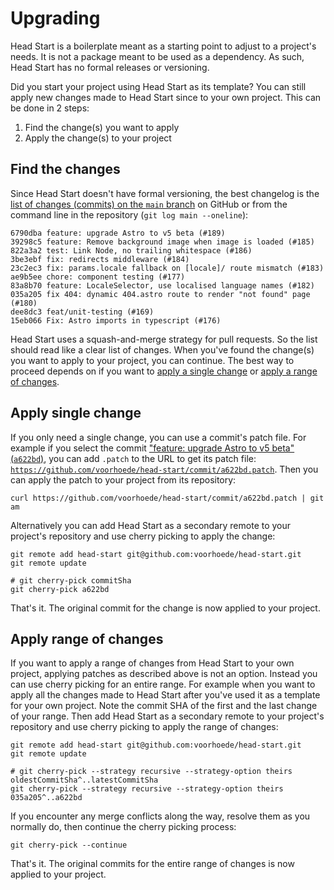 # Upgrading

Head Start is a boilerplate meant as a starting point to adjust to a project's needs. It is not a package meant to be used as a dependency. As such, Head Start has no formal releases or versioning.

Did you start your project using Head Start as its template? You can still apply new changes made to Head Start since to your own project. This can be done in 2 steps:

1. Find the change(s) you want to apply
2. Apply the change(s) to your project

## Find the changes

Since Head Start doesn't have formal versioning, the best changelog is the [list of changes (commits) on the `main` branch](https://github.com/voorhoede/head-start/commits/main/) on GitHub or from the command line in the repository (`git log main --oneline`):

```shell
6790dba feature: upgrade Astro to v5 beta (#189)
39298c5 feature: Remove background image when image is loaded (#185)
822a3a2 test: Link Node, no trailing whitespace (#186)
3be3ebf fix: redirects middleware (#184)
23c2ec3 fix: params.locale fallback on [locale]/ route mismatch (#183)
ae9b5ee chore: component testing (#177)
83a8b70 feature: LocaleSelector, use localised language names (#182)
035a205 fix 404: dynamic 404.astro route to render "not found" page  (#180)
dee8dc3 feat/unit-testing (#169)
15eb066 Fix: Astro imports in typescript (#176)
```

Head Start uses a squash-and-merge strategy for pull requests. So the list should read like a clear list of changes. When you've found the change(s) you want to apply to your project, you can continue. The best way to proceed depends on if you want to [apply a single change](#apply-single-change) or [apply a range of changes](#apply-range-of-changes).

## Apply single change

If you only need a single change, you can use a commit's patch file. For example if you select the commit ["feature: upgrade Astro to v5 beta" (`a622bd`)](https://github.com/voorhoede/head-start/commit/a622bd), you can add `.patch` to the URL to get its patch file: [`https://github.com/voorhoede/head-start/commit/a622bd.patch`](https://github.com/voorhoede/head-start/commit/a622bd.patch). Then you can apply the patch to your project from its repository:

```shell
curl https://github.com/voorhoede/head-start/commit/a622bd.patch | git am
```

Alternatively you can add Head Start as a secondary remote to your project's repository and use cherry picking to apply the change:

```shell
git remote add head-start git@github.com:voorhoede/head-start.git
git remote update

# git cherry-pick commitSha
git cherry-pick a622bd
```

That's it. The original commit for the change is now applied to your project.

## Apply range of changes

If you want to apply a range of changes from Head Start to your own project, applying patches as described above is not an option. Instead you can use cherry picking for an entire range. For example when you want to apply all the changes made to Head Start after you've used it as a template for your own project. Note the commit SHA of the first and the last change of your range. Then add Head Start as a secondary remote to your project's repository and use cherry picking to apply the range of changes:

```shell
git remote add head-start git@github.com:voorhoede/head-start.git
git remote update

# git cherry-pick --strategy recursive --strategy-option theirs oldestCommitSha^..latestCommitSha
git cherry-pick --strategy recursive --strategy-option theirs 035a205^..a622bd
```

If you encounter any merge conflicts along the way, resolve them as you normally do, then continue the cherry picking process:

```shell
git cherry-pick --continue
```

That's it. The original commits for the entire range of changes is now applied to your project.
